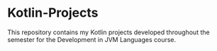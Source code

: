 # Kotlin-Projects
This repository contains my Kotlin projects developed throughout the semester for the Development in JVM Languages course.
